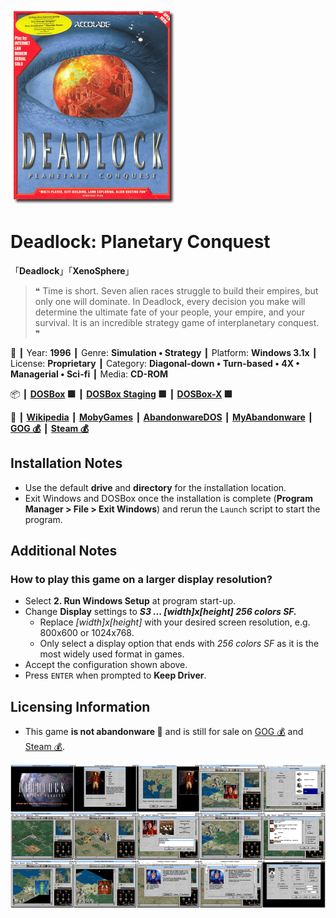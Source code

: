 ![](Thumbnail.png 'application-thumbnail')

# Deadlock: Planetary Conquest

「**Deadlock**」「**XenoSphere**」

> ❝ Time is short. Seven alien races struggle to build their empires, but only one will dominate. In Deadlock, every decision you make will determine the ultimate fate of your people, your empire, and your survival. It is an incredible strategy game of interplanetary conquest. ❞
>

📌 ┃ Year: **1996** ┃ Genre: **Simulation • Strategy** ┃ Platform: **Windows 3.1x** ┃ License: **Proprietary** ┃ Category: **Diagonal-down • Turn-based • 4X • Managerial • Sci-fi** ┃ Media: **CD-ROM** 

📦 ┃ **[DOSBox](https://www.dosbox.com/) 🟩** ┃ **[DOSBox Staging](https://dosbox-staging.github.io/) 🟩** ┃ **[DOSBox-X](https://dosbox-x.com/) 🟩** 

📎 ┃ **[Wikipedia](https://en.wikipedia.org/wiki/Deadlock:_Planetary_Conquest)** ┃ **[MobyGames](https://www.mobygames.com/game/696/deadlock-planetary-conquest/)** ┃ **[AbandonwareDOS](https://www.abandonwaredos.com/abandonware-game.php?abandonware=Deadlock%3A+Planetary+Conquest&gid=2393)** ┃ **[MyAbandonware](https://www.myabandonware.com/game/deadlock-planetary-conquest-3in)** ┃ **[GOG 💰](https://www.gog.com/en/game/deadlock_planetary_conquest)** ┃ **[Steam 💰](https://store.steampowered.com/app/328440/Deadlock_Planetary_Conquest/)** 

## Installation Notes
- Use the default **drive** and **directory** for the installation location.
- Exit Windows and DOSBox once the installation is complete (**Program Manager > File > Exit Windows**) and rerun the `Launch` script to start the program.

## Additional Notes
### How to play this game on a larger display resolution?
- Select **2. Run Windows Setup** at program start-up.
- Change **Display** settings to _**S3 ... [width]x[height] 256 colors SF.**_
  - Replace *[width]x[height]* with your desired screen resolution, e.g. 800x600 or 1024x768.
  - Only select a display option that ends with *256 colors SF* as it is the most widely used format in games.
- Accept the configuration shown above.
- Press `ENTER` when prompted to **Keep Driver**.

## Licensing Information
- This game **is not abandonware 🚫** and is still for sale on [GOG 💰](https://www.gog.com/en/game/deadlock_planetary_conquest) and [Steam 💰](https://store.steampowered.com/app/328440/Deadlock_Planetary_Conquest/).

![](Montage.png 'Deadlock: Planetary Conquest')

